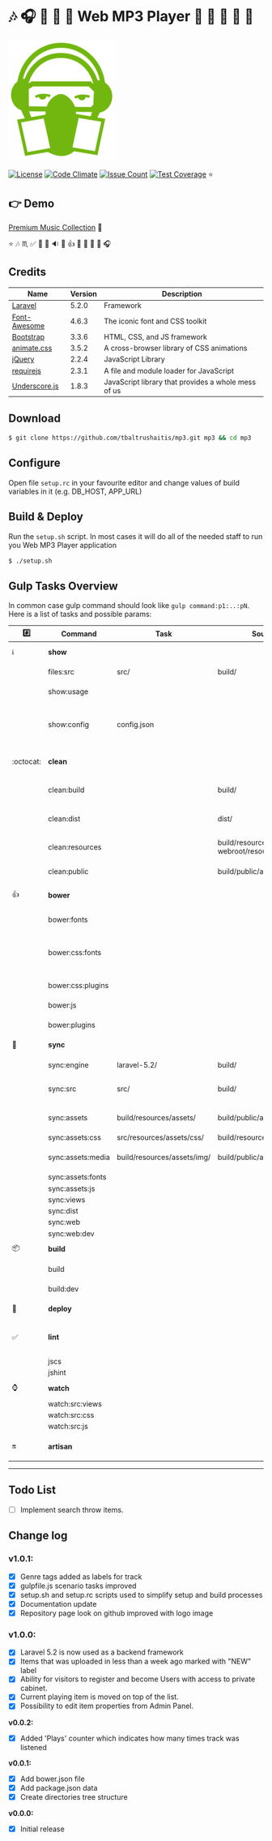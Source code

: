 # :notes: :headphones: :trumpet: :saxophone: :guitar: Web MP3 Player :musical_score: :musical_keyboard: :violin: :musical_note: :microphone:

![Web MP3 Player Logo](src/resources/assets/img/logo/Favicon.png)

[![License](https://img.shields.io/badge/license-MIT-green.svg?style=flat)](http://tbaltrushaitis.mit-license.org/)
[![Code Climate](https://codeclimate.com/github/tbaltrushaitis/mp3/badges/gpa.svg)](https://codeclimate.com/github/tbaltrushaitis/mp3)
[![Issue Count](https://codeclimate.com/github/tbaltrushaitis/mp3/badges/issue_count.svg)](https://codeclimate.com/github/tbaltrushaitis/mp3)
[![Test Coverage](https://codeclimate.com/github/tbaltrushaitis/mp3/badges/coverage.svg)](https://codeclimate.com/github/tbaltrushaitis/mp3/coverage)
:star:

## :point_right: Demo
[Premium Music Collection](http://mp3.gsm-center.com.ua) :dancer:

:star: :notes: :scorpius: :white_check_mark: :signal_strength: :dvd: :sound: :musical_note: :+1: :musical_keyboard: :saxophone: :violin: :musical_score: :headphones: 

## Credits

 Name | Version | Description
------|---------|-------------
[Laravel](https://laravel.com/docs/5.2) | 5.2.0 | Framework
[Font-Awesome](http://fontawesome.io/) | 4.6.3 | The iconic font and CSS toolkit
[Bootstrap](http://getbootstrap.com) | 3.3.6 | HTML, CSS, and JS framework
[animate.css](http://daneden.github.io/animate.css/) | 3.5.2 | A cross-browser library of CSS animations
[jQuery](http://jquery.com/) | 2.2.4 | JavaScript Library
[requirejs](https://github.com/jrburke/requirejs) | 2.3.1 | A file and module loader for JavaScript
[Underscore.js](http://underscorejs.org) | 1.8.3 | JavaScript library that provides a whole mess of us


## Download ##
```bash
$ git clone https://github.com/tbaltrushaitis/mp3.git mp3 && cd mp3
```

## Configure ##
Open file `setup.rc` in your favourite editor and change values of build variables in it (e.g. DB_HOST, APP_URL)

## Build &amp; Deploy ##
Run the `setup.sh` script. In most cases it will do all of the needed staff to run you Web MP3 Player application
```bash
$ ./setup.sh
```

## Gulp Tasks Overview ##

In common case gulp command should look like `gulp command:p1:..:pN`.
Here is a list of tasks and possible params:

 :hash: | Command | Task | Source | Target | Comment
---|---------|------|--------|--------|---------
 :information_source: | **show** | | | | Display information
  | | files:src | src/ | build/ | List of files
  | | show:usage | | | Show help topic
  | | show:config | config.json | | Output config file content into console
 :octocat: | **clean** | | | | Delete files and directories
  | | clean:build | | build/ | Reset build directory
  | | clean:dist | | dist/ | Reset release directory
  | | clean:resources | | build/resources/, webroot/resources/  | Assets files removal
  | | clean:public | | build/public/assets/ | Webroot directory
 :+1: | **bower** | | | | Frontend modules manager
  | | bower:fonts | | | Collect fonts
  | | bower:css:fonts | | | Collect, merge and minify fonts CSS files
  | | bower:css:plugins | | | CSS files for plugins
  | | bower:js | | | Plugins itself
  | | bower:plugins | | | Plugins directories
 :dancers: | **sync** | | | | Copy directories
  | | sync:engine | laravel-5.2/ | build/ | Laravel installation
  | | sync:src | src/ | build/ | Code sources to Build
  | | sync:assets | build/resources/assets/ | build/public/assets/ | Build Assets to public
  | | sync:assets:css | src/resources/assets/css/ | build/resources/assets/css/ | 
  | | sync:assets:media | build/resources/assets/img/ | build/public/assets/img/ | Build Images to public
  | | sync:assets:fonts | | | 
  | | sync:assets:js | | | 
  | | sync:views | | | 
  | | sync:dist | | | 
  | | sync:web | | | 
  | | sync:web:dev | | | 
 :package: | **build** | | | | Build sources
  | | build | | | Production package
  | | build:dev | | | Test package
 :rocket: | **deploy** | | | | Publish releases
 :white_check_mark: | **lint** | | | | Checks JavaScript for mistakes
  | | jscs | | | 
  | | jshint | | | 
 :watch: | **watch** | | | | Detect files changes
  | | watch:src:views | | | Templates
  | | watch:src:css | | | Styles
  | | watch:src:js | | | Scripts
 :on: | **artisan** | | | | Laravel console commands

---------

## Todo List ##
- [ ] Implement search throw items.

## Change log ##

### v1.0.1:
- [x] Genre tags added as labels for track
- [x] gulpfile.js scenario tasks improved
- [x] setup.sh and setup.rc scripts used to simplify setup and build processes
- [x] Documentation update
- [x] Repository page look on github improved with logo image

### v1.0.0:
- [x] Laravel 5.2 is now used as a backend framework
- [x] Items that was uploaded in less than a week ago marked with "NEW" label
- [x] Ability for visitors to register and become Users with access to private cabinet.
- [x] Current playing item is moved on top of the list.
- [x] Possibility to edit item properties from Admin Panel.

**v0.0.2:**
- [x] Added 'Plays' counter which indicates how many times track was listened

**v0.0.1:**
- [x] Add bower.json file
- [x] Add package.json data
- [x] Create directories tree structure

**v0.0.0:**
- [x] Initial release
